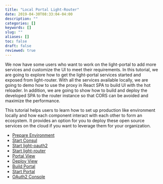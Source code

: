 ```yaml
---
title: "Local Portal Light-Router"
date: 2019-04-30T08:33:04-04:00
description: ""
categories: []
keywords: []
slug: ""
aliases: []
toc: false
draft: false
reviewed: true
---
```


We now have some users who want to work on the light-portal to add more services and customize the UI to meet their requirements. In this tutorial, we are going to explore how to get the light-portal services started and exposed from light-router. With all the services available locally, we are going to demo how to use the proxy in React SPA to build UI with the hot reloader. In addition, we are going to show how to build and deploy the developed SPA to the router instance so that CORS can be avoided and maximize the performance. 

This tutorial helps users to learn how to set up production like environment locally and how each component interact with each other to form an ecosystem. It provides an option for you to deploy these open source services on the cloud if you want to leverage them for your organization. 

* [Prepare Environment](/tutorial/portal/local-router/prepare-environment/)
* [Start Consul](/tutorial/portal/local-router/start-consul/)
* [Start light-oauth2](/tutorial/portal/local-router/light-oauth2/)
* [Start light-router](/tutorial/portal/local-router/light-router/)
* [Portal View](/tutorial/portal/local-router/portal-view/)
* [Deploy View](/tutorial/portal/local-router/deploy-view/)
* [Build Portal](/tutorial/bot/light-portal-local/)
* [Start Portal](/tutorial/portal/local-router/start-portal/)
* [OAuth2 Console](/tutorial/portal/local-router/oauth2-console/)